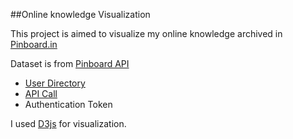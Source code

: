 ##Online knowledge Visualization

This project is aimed to visualize my online knowledge archived in [Pinboard.in](https://pinboard.in)


Dataset is from [Pinboard API](https://pinboard.in/api)

* [User Directory](https://pinboard.in/directory)
* [API Call](https://pinboard.in/api)
* Authentication Token

I used [D3js](http://d3js.org/) for visualization.